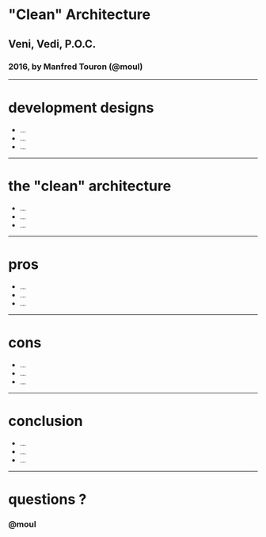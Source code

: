 # "Clean" Architecture

## Veni, Vedi, P.O.C.

### 2016, by Manfred Touron (@moul)

---

# development designs

* ...
* ...
* ...

---

# the "clean" architecture

* ...
* ...
* ...

---

# pros

* ...
* ...
* ...

---

# cons

* ...
* ...
* ...

---

# conclusion

* ...
* ...
* ...

---

# questions ?

### @moul
